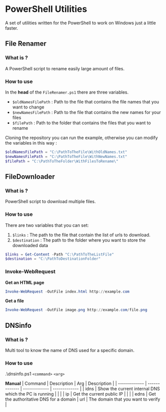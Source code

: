 # PowerShell Utilities

A set of utilities written for the PowerShell to work on Windows just a little faster.

## File Renamer
### What is ?
A PowerShell script to rename easily large amount of files.
### How to use 
In the **head** of the `FileRenamer.ps1` there are three variables.
- `$oldNamesFilePath` : Path to the file that contains the file names that you want to change
- `$newNamesFilePath` : Path to the file that contains the new names for your files 
- `$filePath` : Path to the folder that contains the files that you want to rename

Cloning the repository you can run the example, otherwise you can modify the variables in this way :
```powershell
$oldNamesFilePath = "C:\PathToTheFile\WithOldNames.txt"
$newNamesFilePath = "C:\PathToTheFile\WithNewNames.txt"
$filePath = "C:\PathToTheFolder\WithFilesToRename\"
```
## FileDownloader
### What is ?
PowerShell script to download multiple files.
### How to use 
There are two variables that you can set:
1. `$links` : The path to the file that contain the list of urls to download.
2. `$destination` : The path to the folder where you want to store the downloaded data
```powershell
$links = Get-Content -Path "C:\PathToTheListFile"
$destination = "C:\PathToDestinationFolder"
```
### Invoke-WebRequest
**Get an HTML page**
```powershell
Invoke-WebRequest -OutFile index.html http://example.com
```
**Get a file**
```powershell
Invoke-WebRequest -OutFile image.png http://example.com/file.png
```
## DNSinfo
### What is ?
Multi tool to know the name of DNS used for a specific domain.
### How to use
.\dnsinfo.ps1 `<command>` `<arg>`

**Manual**
| Command  | Description | Arg | Description |
| ------------- | ------------- | ------------- | ------------- |
| idns  | Show the current internal DNS which the PC is running  |   |   |
| ip  | Get the current public IP  |   |   |
| edns  | Get the authoritative DNS for a domain  | url  | The domain that you want to verify |